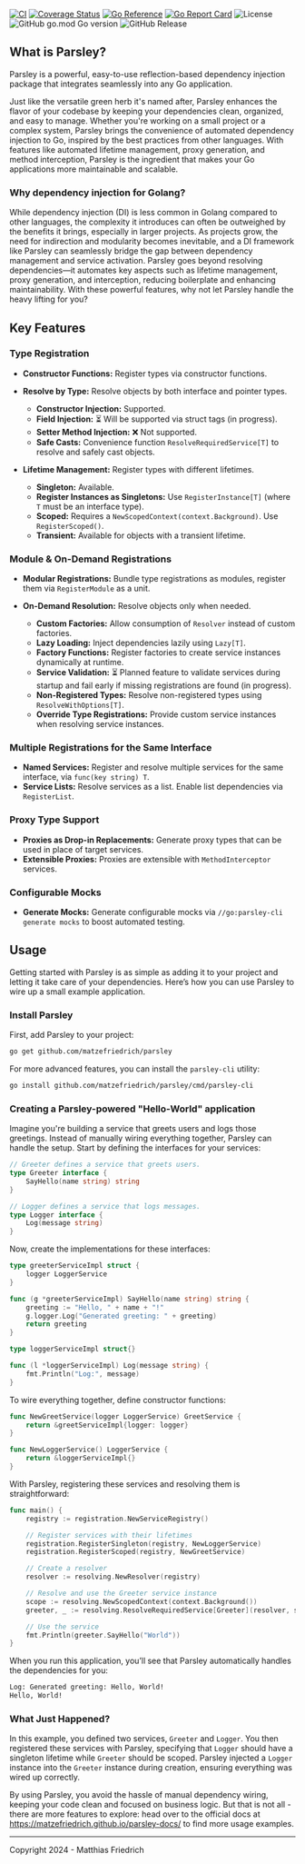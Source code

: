 [![CI](https://github.com/matzefriedrich/parsley/actions/workflows/go.yml/badge.svg)](https://github.com/matzefriedrich/parsley/actions/workflows/go.yml)
[![Coverage Status](https://coveralls.io/repos/github/matzefriedrich/parsley/badge.svg)](https://coveralls.io/github/matzefriedrich/parsley)
[![Go Reference](https://pkg.go.dev/badge/github.com/matzefriedrich/parsley.svg)](https://pkg.go.dev/github.com/matzefriedrich/parsley)
[![Go Report Card](https://goreportcard.com/badge/github.com/matzefriedrich/parsley)](https://goreportcard.com/report/github.com/matzefriedrich/parsley)
![License](https://img.shields.io/github/license/matzefriedrich/parsley)
![GitHub go.mod Go version](https://img.shields.io/github/go-mod/go-version/matzefriedrich/parsley)
![GitHub Release](https://img.shields.io/github/v/release/matzefriedrich/parsley?include_prereleases)

## What is Parsley?

Parsley is a powerful, easy-to-use reflection-based dependency injection package that integrates seamlessly into any Go application.

Just like the versatile green herb it's named after, Parsley enhances the flavor of your codebase by keeping your dependencies clean, organized, and easy to manage. Whether you're working on a small project or a complex system, Parsley brings the convenience of automated dependency injection to Go, inspired by the best practices from other languages. With features like automated lifetime management, proxy generation, and method interception, Parsley is the ingredient that makes your Go applications more maintainable and scalable.


### Why dependency injection for Golang?

While dependency injection (DI) is less common in Golang compared to other languages, the complexity it introduces can often be outweighed by the benefits it brings, especially in larger projects. As projects grow, the need for indirection and modularity becomes inevitable, and a DI framework like Parsley can seamlessly bridge the gap between dependency management and service activation. Parsley goes beyond resolving dependencies—it automates key aspects such as lifetime management, proxy generation, and interception, reducing boilerplate and enhancing maintainability. With these powerful features, why not let Parsley handle the heavy lifting for you?


## Key Features

### Type Registration

- **Constructor Functions:** Register types via constructor functions.
- **Resolve by Type:** Resolve objects by both interface and pointer types.
  - **Constructor Injection:** Supported.
  - **Field Injection:** ⏳ Will be supported via struct tags (in progress).
  - **Setter Method Injection:** ❌ Not supported.
  - **Safe Casts:** Convenience function `ResolveRequiredService[T]` to resolve and safely cast objects.

- **Lifetime Management:** Register types with different lifetimes.
  - **Singleton:** Available.
  - **Register Instances as Singletons:** Use `RegisterInstance[T]` (where `T` must be an interface type).
  - **Scoped:** Requires a `NewScopedContext(context.Background)`. Use `RegisterScoped()`.
  - **Transient:** Available for objects with a transient lifetime.

### Module & On-Demand Registrations

- **Modular Registrations:** Bundle type registrations as modules, register them via `RegisterModule` as a unit.

- **On-Demand Resolution:** Resolve objects only when needed.
  - **Custom Factories:** Allow consumption of `Resolver` instead of custom factories.
  - **Lazy Loading:** Inject dependencies lazily using `Lazy[T]`.
  - **Factory Functions:** Register factories to create service instances dynamically at runtime.
  - **Service Validation:** ⏳ Planned feature to validate services during startup and fail early if missing registrations are found (in progress).
  - **Non-Registered Types:** Resolve non-registered types using `ResolveWithOptions[T]`.
  - **Override Type Registrations:** Provide custom service instances when resolving service instances.

### Multiple Registrations for the Same Interface

- **Named Services:** Register and resolve multiple services for the same interface, via `func(key string) T`.
- **Service Lists:** Resolve services as a list. Enable list dependencies via `RegisterList`.

### Proxy Type Support

- **Proxies as Drop-in Replacements:** Generate proxy types that can be used in place of target services.
- **Extensible Proxies:** Proxies are extensible with `MethodInterceptor` services.

### Configurable Mocks

- **Generate Mocks:** Generate configurable mocks via `//go:parsley-cli generate mocks` to boost automated testing.


## Usage

Getting started with Parsley is as simple as adding it to your project and letting it take care of your dependencies. Here’s how you can use Parsley to wire up a small example application.

### Install Parsley

First, add Parsley to your project:

````sh
go get github.com/matzefriedrich/parsley
````

For more advanced features, you can install the `parsley-cli` utility:

````sh
go install github.com/matzefriedrich/parsley/cmd/parsley-cli
````

### Creating a Parsley-powered "Hello-World" application

Imagine you're building a service that greets users and logs those greetings. Instead of manually wiring everything together, Parsley can handle the setup. Start by defining the interfaces for your services:

````go
// Greeter defines a service that greets users.
type Greeter interface {
    SayHello(name string) string
}

// Logger defines a service that logs messages.
type Logger interface {
    Log(message string)
}
````

Now, create the implementations for these interfaces:

````go
type greeterServiceImpl struct {
    logger LoggerService
}

func (g *greeterServiceImpl) SayHello(name string) string {
    greeting := "Hello, " + name + "!"
    g.logger.Log("Generated greeting: " + greeting)
    return greeting
}

type loggerServiceImpl struct{}

func (l *loggerServiceImpl) Log(message string) {
    fmt.Println("Log:", message)
}
````

To wire everything together, define constructor functions:

````go
func NewGreetService(logger LoggerService) GreetService {
    return &greetServiceImpl{logger: logger}
}

func NewLoggerService() LoggerService {
    return &loggerServiceImpl{}
}
````

With Parsley, registering these services and resolving them is straightforward:

````go
func main() {
    registry := registration.NewServiceRegistry()

    // Register services with their lifetimes
    registration.RegisterSingleton(registry, NewLoggerService)
    registration.RegisterScoped(registry, NewGreetService)

    // Create a resolver
    resolver := resolving.NewResolver(registry)

    // Resolve and use the Greeter service instance
    scope := resolving.NewScopedContext(context.Background())
    greeter, _ := resolving.ResolveRequiredService[Greeter](resolver, scope)

    // Use the service
    fmt.Println(greeter.SayHello("World"))
}
````

When you run this application, you’ll see that Parsley automatically handles the dependencies for you:

````sh
Log: Generated greeting: Hello, World!
Hello, World!
````

### What Just Happened?

In this example, you defined two services, `Greeter` and `Logger`. You then registered these services with Parsley, specifying that `Logger` should have a singleton lifetime while `Greeter` should be scoped. Parsley injected a `Logger` instance into the `Greeter` instance during creation, ensuring everything was wired up correctly.

By using Parsley, you avoid the hassle of manual dependency wiring, keeping your code clean and focused on business logic. But that is not all - there are more features to explore: head over to the official docs at https://matzefriedrich.github.io/parsley-docs/ to find more usage examples.


---

Copyright 2024 - Matthias Friedrich
